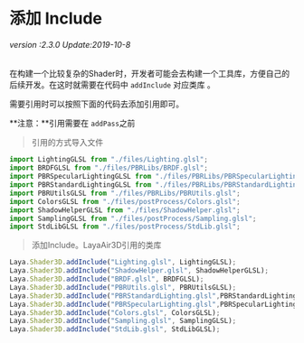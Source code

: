 # 添加 Include

###### *version :2.3.0   Update:2019-10-8*

在构建一个比较复杂的Shader时，开发者可能会去构建一个工具库，方便自己的后续开发。在这时就需要在代码中 `addInclude` 对应类库 。

需要引用时可以按照下面的代码去添加引用即可。

**注意：**引用需要在 `addPass`之前

> 引用的方式导入文件

```typescript
import LightingGLSL from "./files/Lighting.glsl";
import BRDFGLSL from "./files/PBRLibs/BRDF.glsl";
import PBRSpecularLightingGLSL from "./files/PBRLibs/PBRSpecularLighting.glsl";
import PBRStandardLightingGLSL from "./files/PBRLibs/PBRStandardLighting.glsl";
import PBRUtilsGLSL from "./files/PBRLibs/PBRUtils.glsl";
import ColorsGLSL from "./files/postProcess/Colors.glsl";
import ShadowHelperGLSL from "./files/ShadowHelper.glsl";
import SamplingGLSL from "./files/postProcess/Sampling.glsl";
import StdLibGLSL from "./files/postProcess/StdLib.glsl";
```

> 添加Include。LayaAir3D引用的类库

```typescript
Laya.Shader3D.addInclude("Lighting.glsl", LightingGLSL);
Laya.Shader3D.addInclude("ShadowHelper.glsl", ShadowHelperGLSL);
Laya.Shader3D.addInclude("BRDF.glsl", BRDFGLSL);
Laya.Shader3D.addInclude("PBRUtils.glsl", PBRUtilsGLSL);
Laya.Shader3D.addInclude("PBRStandardLighting.glsl",PBRStandardLightingGLSL);
Laya.Shader3D.addInclude("PBRSpecularLighting.glsl",PBRSpecularLightingGLSL);
Laya.Shader3D.addInclude("Colors.glsl", ColorsGLSL);
Laya.Shader3D.addInclude("Sampling.glsl", SamplingGLSL);
Laya.Shader3D.addInclude("StdLib.glsl", StdLibGLSL);
```

